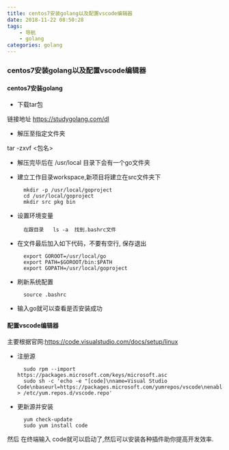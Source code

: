 ```yaml
---
title: centos7安装golang以及配置vscode编辑器
date: 2018-11-22 08:50:28
tags:
	- 导航
    - golang
categories: golang
---
```


### centos7安装golang以及配置vscode编辑器


#### centos7安装golang

- 下载tar包

链接地址  https://studygolang.com/dl

- 解压至指定文件夹

tar -zxvf <包名>

- 解压完毕后在 /usr/local 目录下会有一个go文件夹

- 建立工作目录workspace,新项目将建立在src文件夹下

		mkdir -p /usr/local/goproject
		cd /usr/local/goproject
		mkdir src pkg bin

- 设置环境变量

		在跟目录   ls -a  找到.bashrc文件

- 在文件最后加入如下代码，不要有空行, 保存退出

		export GOROOT=/usr/local/go
		export PATH=$GOROOT/bin:$PATH
		export GOPATH=/usr/local/goproject

- 刷新系统配置

		source .bashrc

- 输入go就可以查看是否安装成功



#### 配置vscode编辑器

主要根据官网:https://code.visualstudio.com/docs/setup/linux

- 注册源

		sudo rpm --import https://packages.microsoft.com/keys/microsoft.asc
		sudo sh -c 'echo -e "[code]\nname=Visual Studio Code\nbaseurl=https://packages.microsoft.com/yumrepos/vscode\nenabled=1\ngpgcheck=1\ngpgkey=https://packages.microsoft.com/keys/microsoft.asc" > /etc/yum.repos.d/vscode.repo'


- 更新源并安装

		yum check-update
		sudo yum install code

然后 在终端输入 code就可以启动了,然后可以安装各种插件助你提高开发效率.




